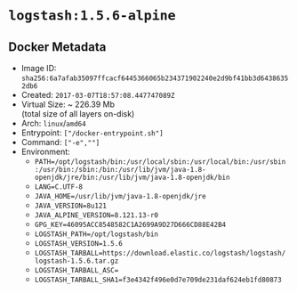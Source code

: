 # `logstash:1.5.6-alpine`

## Docker Metadata

- Image ID: `sha256:6a7afab35097ffcacf6445366065b234371902240e2d9bf41bb3d64386352db6`
- Created: `2017-03-07T18:57:08.447747089Z`
- Virtual Size: ~ 226.39 Mb  
  (total size of all layers on-disk)
- Arch: `linux`/`amd64`
- Entrypoint: `["/docker-entrypoint.sh"]`
- Command: `["-e",""]`
- Environment:
  - `PATH=/opt/logstash/bin:/usr/local/sbin:/usr/local/bin:/usr/sbin:/usr/bin:/sbin:/bin:/usr/lib/jvm/java-1.8-openjdk/jre/bin:/usr/lib/jvm/java-1.8-openjdk/bin`
  - `LANG=C.UTF-8`
  - `JAVA_HOME=/usr/lib/jvm/java-1.8-openjdk/jre`
  - `JAVA_VERSION=8u121`
  - `JAVA_ALPINE_VERSION=8.121.13-r0`
  - `GPG_KEY=46095ACC8548582C1A2699A9D27D666CD88E42B4`
  - `LOGSTASH_PATH=/opt/logstash/bin`
  - `LOGSTASH_VERSION=1.5.6`
  - `LOGSTASH_TARBALL=https://download.elastic.co/logstash/logstash/logstash-1.5.6.tar.gz`
  - `LOGSTASH_TARBALL_ASC=`
  - `LOGSTASH_TARBALL_SHA1=f3e4342f496e0d7e709de231daf624eb1fd80873`
